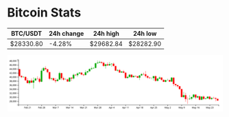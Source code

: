 # Bitcoin Stats

BTC/USDT|24h change|24h high|24h low|
|---|---|---|---|
|$28330.80|-4.28%|$29682.84|$28282.90|

<img src="./chart.svg">
